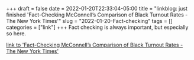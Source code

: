 +++draft = falsedate = 2022-01-20T22:33:04-05:00title = "linkblog: just finished 'Fact-Checking McConnell’s Comparison of Black Turnout Rates - The New York Times'"slug = "2022-01-20-Fact-checking"tags = []categories = ["link"]+++Fact checking is always important, but especially so here. [link to 'Fact-Checking McConnell’s Comparison of Black Turnout Rates - The New York Times'](https://www.nytimes.com/2022/01/20/us/politics/fact-check-mcconnell-black-turnout.html)